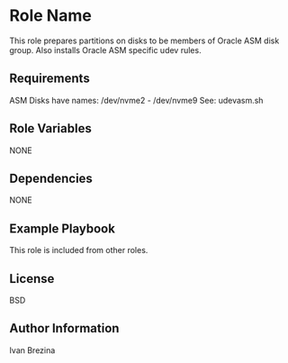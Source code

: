 Role Name
=========

This role prepares partitions on disks to be members of Oracle ASM disk group.
Also installs Oracle ASM specific udev rules.

Requirements
------------

ASM Disks have names: /dev/nvme2 - /dev/nvme9
See: udevasm.sh

Role Variables
--------------

NONE

Dependencies
------------

NONE

Example Playbook
----------------

This role is included from other roles.

License
-------

BSD

Author Information
------------------

Ivan Brezina

